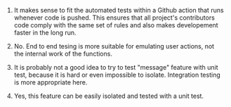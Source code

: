 1) It makes sense to fit the automated tests within a Github action that runs whenever code is pushed.
This ensures that all project's contributors code comply with the same set of rules and
also makes developement faster in the long run. 

2) No. End to end tesing is more suitable for emulating user actions, not the internal work of the
functions.

3) It is probably not a good idea to try to test "message" feature with unit test, because it is hard or
even impossible to isolate. Integration testing is more appropriate here.

4) Yes, this feature can be easily isolated and tested with a unit test.
